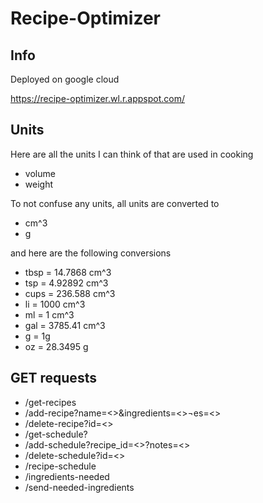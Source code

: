# Recipe-Optimizer

## Info
Deployed on google cloud <br/>

https://recipe-optimizer.wl.r.appspot.com/

## Units 
Here are all the units I can think of that are used in cooking <br/>
<ul>
    <li> volume </li>
    <li> weight </li>
</ul>

To not confuse any units, all units are converted to

<ul>
    <li> cm^3 </li>
    <li> g </li>
</ul>

and here are the following conversions

<ul>
    <li> tbsp = 14.7868 cm^3 </li>
    <li> tsp  = 4.92892 cm^3</li>
    <li> cups = 236.588 cm^3 </li>
    <li> li = 1000 cm^3</li>
    <li> ml = 1 cm^3 </li>
    <li> gal = 3785.41 cm^3 </li>
    <li> g = 1g </li>
    <li> oz = 28.3495 g </li>
</ul>


## GET requests

<ul>
    <li> /get-recipes</li>
    <li> /add-recipe?name=<>&ingredients=<>&notes=<></li>
    <li> /delete-recipe?id=<></li>
    <li> /get-schedule?</li>
    <li> /add-schedule?recipe_id=<>?notes=<></li>
    <li> /delete-schedule?id=<></li>
    <li> /recipe-schedule</li>
    <li> /ingredients-needed</li>
    <li> /send-needed-ingredients</li>
</ul>